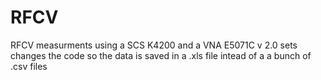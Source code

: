 # RFCV
RFCV measurments using a SCS K4200 and a VNA E5071C
v 2.0 sets changes the code so the data is saved in a .xls file intead of a a bunch of .csv files

